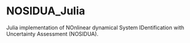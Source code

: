 # NOSIDUA_Julia

Julia implementation of NOnlinear dynamical System IDentification with Uncertainty Assessment (NOSIDUA).
